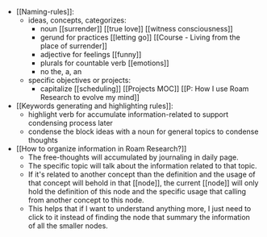 - [[Naming-rules]]:
    - ideas, concepts, categorizes:
        - noun [[surrender]] [[true love]] [[witness consciousness]]
        - gerund for practices [[letting go]] [[Course - Living from the place of surrender]]
        - adjective for feelings [[funny]]
        - plurals for countable verb [[emotions]] 
        - no the, a, an
    - specific objectives or projects:
        - capitalize [[scheduling]] [[Projects MOC]] [[P: How I use Roam Research to evolve my mind]]
- [[Keywords generating and highlighting rules]]:
    - highlight verb for accumulate information-related to support condensing process later
    - condense the block ideas with a noun for general topics to condense thoughts
- [[How to organize information in Roam Research?]]
    - The free-thoughts will accumulated by journaling in daily page.
    - The specific topic will talk about the information related to that topic.
    - If it's related to another concept than the definition and the usage of that concept will behold in that [[node]], the current [[node]] will only hold the definition of this node and the specific usage that calling from another concept to this node.
    - This helps that if I want to understand anything more, I just need to click to it instead of finding the node that summary the information of all the smaller nodes. 
